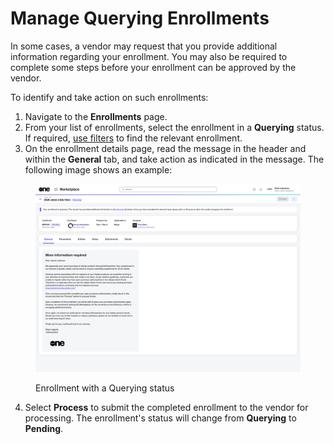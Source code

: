 # Manage Querying Enrollments

In some cases, a vendor may request that you provide additional information regarding your enrollment. You may also be required to complete some steps before your enrollment can be approved by the vendor.&#x20;

To identify and take action on such enrollments:

1. Navigate to the **Enrollments** page.
2. From your list of enrollments, select the enrollment in a **Querying** status. If required, [use filters](../../../marketplace-platform/getting-started/marketplace-for-clients/how-to-filter-your-orders.md) to find the relevant enrollment.
3. On the enrollment details page, read the message in the header and within the **General** tab, and take action as indicated in the message. The following image shows an example:

<figure><img src="../../../.gitbook/assets/enrollments_querying_state.png" alt=""><figcaption><p>Enrollment with a Querying status</p></figcaption></figure>

4. Select **Process** to submit the completed enrollment to the vendor for processing. The enrollment's status will change from **Querying** to **Pending**.
